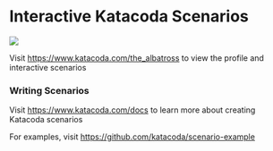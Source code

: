 # Interactive Katacoda Scenarios

[![](http://shields.katacoda.com/katacoda/the_albatross/count.svg)](https://www.katacoda.com/the_albatross "Get your profile on Katacoda.com")

Visit https://www.katacoda.com/the_albatross to view the profile and interactive scenarios

### Writing Scenarios
Visit https://www.katacoda.com/docs to learn more about creating Katacoda scenarios

For examples, visit https://github.com/katacoda/scenario-example
